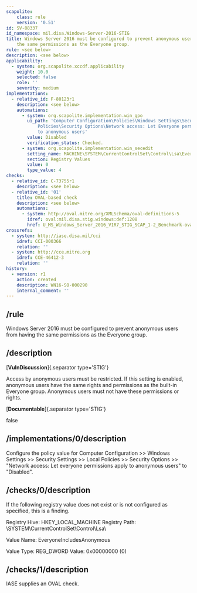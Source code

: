 ```yaml
---
scapolite:
    class: rule
    version: '0.51'
id: SV-88337
id_namespace: mil.disa.Windows-Server-2016-STIG
title: Windows Server 2016 must be configured to prevent anonymous users from having
    the same permissions as the Everyone group.
rule: <see below>
description: <see below>
applicability:
  - system: org.scapolite.xccdf.applicability
    weight: 10.0
    selected: false
    role: ''
    severity: medium
implementations:
  - relative_id: F-80123r1
    description: <see below>
    automations:
      - system: org.scapolite.implementation.win_gpo
        ui_path: 'Computer Configuration\Policies\Windows Settings\Security Settings\Local
            Policies\Security Options\Network access: Let Everyone permissions apply
            to anonymous users'
        value: Disabled
        verification_status: Checked.
      - system: org.scapolite.implementation.win_secedit
        setting_name: MACHINE\SYSTEM\CurrentControlSet\Control\Lsa\EveryoneIncludesAnonymous
        section: Registry Values
        value: 0
        type_value: 4
checks:
  - relative_id: C-73755r1
    description: <see below>
  - relative_id: '01'
    title: OVAL-based check
    description: <see below>
    automations:
      - system: http://oval.mitre.org/XMLSchema/oval-definitions-5
        idref: oval:mil.disa.stig.windows:def:1208
        href: U_MS_Windows_Server_2016_V1R7_STIG_SCAP_1-2_Benchmark-oval.xml
crossrefs:
  - system: http://iase.disa.mil/cci
    idref: CCI-000366
    relation: ''
  - system: http://cce.mitre.org
    idref: CCE-46412-3
    relation: ''
history:
  - version: r1
    action: created
    description: WN16-SO-000290
    internal_comment: ''
---
```



## /rule

Windows Server 2016 must be configured to prevent anonymous users from having the same permissions as the Everyone group.

## /description

[**VulnDiscussion**]{.separator type='STIG'}

Access by anonymous users must be restricted. If this setting is enabled, anonymous users have the same rights and permissions as the built-in Everyone group. Anonymous users must not have these permissions or rights.

[**Documentable**]{.separator type='STIG'}

false

## /implementations/0/description

Configure the policy value for Computer Configuration >> Windows Settings >> Security Settings >> Local Policies >> Security Options >> "Network access: Let everyone permissions apply to anonymous users" to "Disabled".

## /checks/0/description

If the following registry value does not exist or is not configured as specified, this is a finding.

Registry Hive: HKEY_LOCAL_MACHINE
Registry Path: \SYSTEM\CurrentControlSet\Control\Lsa\

Value Name: EveryoneIncludesAnonymous

Value Type: REG_DWORD
Value: 0x00000000 (0)

## /checks/1/description

IASE supplies an OVAL check.
